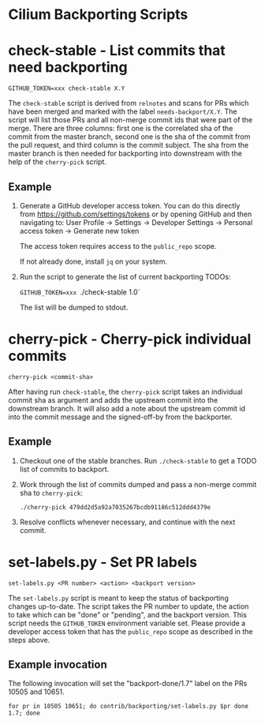 Cilium Backporting Scripts
==========================

# check-stable - List commits that need backporting

`GITHUB_TOKEN=xxx check-stable X.Y`

The `check-stable` script is derived from `relnotes` and scans for PRs which
have been merged and marked with the label `needs-backport/X.Y`. The
script will list those PRs and all non-merge commit ids that were part of the
merge. There are three columns: first one is the correlated sha of the commit
from the master branch, second one is the sha of the commit from the pull
request, and third column is the commit subject. The sha from the master
branch is then needed for backporting into downstream with the help of the
`cherry-pick` script.

## Example

1. Generate a GitHub developer access token.
   You can do this directly from https://github.com/settings/tokens or
   by opening GitHub and then navigating to: User Profile -> Settings ->
   Developer Settings -> Personal access token -> Generate new token

   The access token requires access to the `public_repo` scope.

   If not already done, install `jq` on your system.

2. Run the script to generate the list of current backporting TODOs:

   `GITHUB_TOKEN=xxx `./check-stable 1.0`

   The list will be dumped to stdout.

# cherry-pick - Cherry-pick individual commits

`cherry-pick <commit-sha>`

After having run `check-stable`, the `cherry-pick` script takes an individual
commit sha as argument and adds the upstream commit into the downstream branch.
It will also add a note about the upstream commit id into the commit message
and the signed-off-by from the backporter.

## Example

1. Checkout one of the stable branches. Run `./check-stable` to get a TODO
   list of commits to backport.

2. Work through the list of commits dumped and pass a non-merge commit sha
   to `cherry-pick`:

   `./cherry-pick 479dd2d5a92a7035267bcdb91186c512ddd4379e`

3. Resolve conflicts whenever necessary, and continue with the next commit.

# set-labels.py - Set PR labels

`set-labels.py <PR number> <action> <backport version>`

The `set-labels.py` script is meant to keep the status of backporting changes
up-to-date. The script takes the PR number to update, the action to take which
can be "done" or "pending", and the backport version. This script needs the
`GITHUB_TOKEN` environment variable set. Please provide a developer access
token that has the `public_repo` scope as described in the steps above.

## Example invocation

The following invocation will set the "backport-done/1.7" label on the PRs
10505 and 10651.

```
for pr in 10505 10651; do contrib/backporting/set-labels.py $pr done 1.7; done
```
